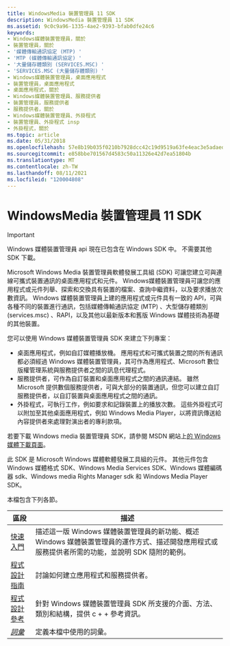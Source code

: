 ```yaml
---
title: WindowsMedia 裝置管理員 11 SDK
description: WindowsMedia 裝置管理員 11 SDK
ms.assetid: 9c0c9a96-1335-4ae2-9393-bfab0dfe24c6
keywords:
- Windows媒體裝置管理員，關於
- 裝置管理員，關於
- '媒體傳輸通訊協定 (MTP) '
- 'MTP (媒體傳輸通訊協定) '
- '大量儲存體類別 (SERVICES.MSC) '
- 'SERVICES.MSC (大量儲存體類別) '
- Windows媒體裝置管理員，桌面應用程式
- 裝置管理員，桌面應用程式
- 桌面應用程式，關於
- Windows媒體裝置管理員、服務提供者
- 裝置管理員，服務提供者
- 服務提供者，關於
- Windows媒體裝置管理員、外掛程式
- 裝置管理員、外掛程式 insp
- 外掛程式，關於
ms.topic: article
ms.date: 05/31/2018
ms.openlocfilehash: 57e8b19b035f0210b7928dcc42c19d9519a63fe4eac3e5adaeded780c9d4c729
ms.sourcegitcommit: e858bbe701567d4583c50a11326e42d7ea51804b
ms.translationtype: MT
ms.contentlocale: zh-TW
ms.lasthandoff: 08/11/2021
ms.locfileid: "120004808"
---
```

# <a name="windows-media-device-manager-11-sdk"></a>WindowsMedia 裝置管理員 11 SDK

> [!IMPORTANT]
> Windows 媒體裝置管理員 api 現在已包含在 Windows SDK 中。 不需要其他 SDK 下載。

 

Microsoft Windows Media 裝置管理員軟體發展工具組 (SDK) 可讓您建立可與連線可攜式裝置通訊的桌面應用程式和元件。 Windows媒體裝置管理員可讓您的應用程式或元件列舉、探索和交換具有裝置的檔案、查詢中繼資料，以及要求播放次數資訊。 Windows 媒體裝置管理員上建的應用程式或元件具有一致的 API，可與各種不同的裝置進行通訊，包括媒體傳輸通訊協定 (MTP) 、大型儲存體類別 (services.msc) 、RAPI，以及其他以最新版本和舊版 Windows 媒體技術為基礎的其他裝置。

您可以使用 Windows 媒體裝置管理員 SDK 來建立下列專案：

-   桌面應用程式，例如自訂媒體播放機。 應用程式和可攜式裝置之間的所有通訊都必須經過 Windows 媒體裝置管理員，其可作為應用程式、Microsoft 數位版權管理系統與服務提供者之間的訊息代理程式。
-   服務提供者，可作為自訂裝置和桌面應用程式之間的通訊連結。 雖然 Microsoft 提供數個服務提供者，可與大部分的裝置通訊，但您可以建立自訂服務提供者，以自訂裝置與桌面應用程式之間的通訊。
-   外掛程式，可執行工作，例如要求和記錄裝置上的播放次數。 這些外掛程式可以附加至其他桌面應用程式，例如 Windows Media Player，以將資訊傳送給內容提供者來處理對演出者的專利款項。

若要下載 Windows media 裝置管理員 SDK，請參閱 MSDN 網站上[的 Windows 媒體下載頁面](https://msdn.microsoft.com/windows/desktop/aa904949)。

此 SDK 是 Microsoft Windows 媒體軟體發展工具組的元件。 其他元件包含 Windows 媒體格式 SDK、Windows Media Services SDK、Windows 媒體編碼器 sdk、Windows media Rights Manager sdk 和 Windows Media Player SDK。

本檔包含下列各節。



| 區段                                            | 描述                                                                                                                                                                                                                                                     |
|----------------------------------------------------|-----------------------------------------------------------------------------------------------------------------------------------------------------------------------------------------------------------------------------------------------------------------|
| [快速入門](getting-started.md)             | 描述這一版 Windows 媒體裝置管理員的新功能、概述 Windows 媒體裝置管理員的運作方式、描述開發應用程式或服務提供者所需的功能，並說明 SDK 隨附的範例。 |
| [程式設計指南](programming-guide.md)         | 討論如何建立應用程式和服務提供者。                                                                                                                                                                                                      |
| [程式設計參考](programming-reference.md) | 針對 Windows 媒體裝置管理員 SDK 所支援的介面、方法、類別和結構，提供 c + + 參考資訊。                                                                                                                      |
| [*詞彙*](wmdm-glossary.md)                    | 定義本檔中使用的詞彙。                                                                                                                                                                                                                       |



 

 

 




